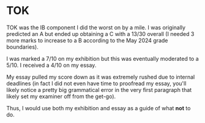 # TOK
TOK was the IB component I did the worst on by a mile. I was originally predicted an A but ended up obtaining a C with a 13/30 overall (I needed 3 more marks to increase to a B according to the May 2024 grade boundaries). 

I was marked a 7/10 on my exhibition but this was eventually moderated to a 5/10. I received a 4/10 on my essay.

My essay pulled my score down as it was extremely rushed due to internal deadlines (in fact I did not even have time to proofread my essay, you'll likely notice a pretty big grammatical error in the very first paragraph that likely set my examiner off from the get-go). 

Thus, I would use both my exhibition and essay as a guide of what **not** to do.
